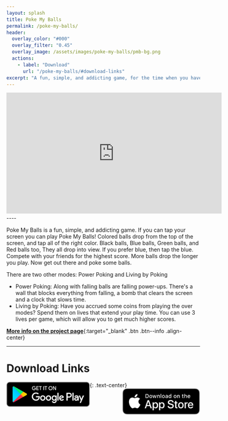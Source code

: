 ```yaml
---
layout: splash
title: Poke My Balls
permalink: /poke-my-balls/
header:
  overlay_color: "#000"
  overlay_filter: "0.45"
  overlay_image: /assets/images/poke-my-balls/pmb-bg.png
  actions:
    - label: "Download"
      url: "/poke-my-balls/#download-links"
excerpt: "A fun, simple, and addicting game, for the time when you have a couple of minutes to take you mind off of life. Colored balls drop from the top of the screen, and tap all of the right colors. Compete with your friends for the highest score. More balls drop the longer you play."
---
```


<iframe width="560" height="315" src="https://www.youtube.com/embed/UlICZOtaDQ0" title="YouTube video player" frameborder="0" allow="accelerometer; autoplay; clipboard-write; encrypted-media; gyroscope; picture-in-picture" allowfullscreen></iframe>
----

Poke My Balls is a fun, simple, and addicting game. If you can tap your screen you can play Poke My Balls! Colored balls drop from the top of the screen, and tap all of the right color. Black balls, Blue balls, Green balls, and Red balls too, They all drop into view. If you prefer blue, then tap the blue. Compete with your friends for the highest score. More balls drop the longer you play. Now get out there and poke some balls.

There are two other modes: Power Poking and Living by Poking
- Power Poking: Along with falling balls are falling power-ups. There's a wall that blocks everything from falling, a bomb that clears the screen and a clock that slows time.
- Living by Poking: Have you accrued some coins from playing the over modes? Spend them on lives that extend your play time. You can use 3 lives per game, which will allow you to get much higher scores.

[**More info on the project page**](/projects/poke-my-balls/){:target="_blank" .btn .btn--info .align-center}


----
# Download Links
{: .text-center}
<a href="https://play.google.com/store/apps/details?id=com.nerdherd.pokemyballs" target="_blank"><img src="/assets/images/google-play-badge.png" alt="Logo NHN" style="width: 43%; float: left"></a>
<a href="https://apps.apple.com/us/app/poke-my-balls/id1144772124" target="_blank"><img src="/assets/images/app_store.svg" alt="Logo NHN" style="width: 40%; float: right"></a>
